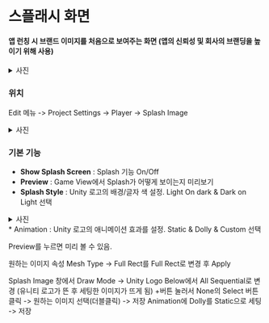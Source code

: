 # 스플래시 화면
#### 앱 런칭 시 브랜드 이미지를 처음으로 보여주는 화면 (앱의 신뢰성 및 회사의 브랜딩을 높이기 위해 사용)
<details>
  <summary>사진</summary>
[Unity Splash 화면](https://github.com/user-attachments/assets/03de9d39-e403-40b8-a269-f3439345c6f4)
</details>

### 위치
Edit 메뉴 -> Project Settings -> Player -> Splash Image
<details>
  <summary>사진</summary>
[화면](https://github.com/user-attachments/assets/0fe02520-fac4-4d20-bc37-35f149ee2b80)
</details>

### 기본 기능
* __Show Splash Screen__ : Splash 기능 On/Off
* __Preview__ : Game View에서 Splash가 어떻게 보이는지 미리보기
* __Splash Style__ : Unity 로고의 배경/글자 색 설정. Light On dark & Dark on Light 선택
<details>
  <summary>사진</summary>
[Light On Dark](https://github.com/user-attachments/assets/3b6fe399-5bc7-4a2f-9692-d9653d41bacd) <br>
[Dark On Light](https://github.com/user-attachments/assets/7c4fbbd5-32b8-4a5e-a1a6-23dbd6188336)
</details>
* Animation : Unity 로고의 애니메이션 효과를 설정. Static & Dolly & Custom 선택


Preview를 누르면 미리 볼 수 있음.

원하는 이미지 속성
Mesh Type -> Full Rect를 Full Rect로 변경 후 Apply

Splash Image 창에서 Draw Mode -> Unity Logo Below에서 All Sequential로 변경 (유니티 로고가 뜬 후 세팅한 이미지가 뜨게 됨)
+버튼 눌러서 None의 Select 버튼 클릭 -> 원하는 이미지 선택(더블클릭) -> 저장
Animation에 Dolly를 Static으로 세팅 -> 저장
